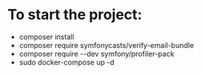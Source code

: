 # To start the project:

- composer install
- composer require symfonycasts/verify-email-bundle
- composer require --dev symfony/profiler-pack
- sudo docker-compose up -d